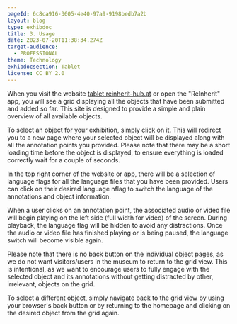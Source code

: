```yaml
---
pageId: 6c8ca916-3605-4e40-97a9-9198bedb7a2b
layout: blog
type: exhibdoc
title: 3. Usage
date: 2023-07-20T11:38:34.274Z
target-audience:
  - PROFESSIONAL
theme: Technology
exhibdocsection: Tablet
license: CC BY 2.0
---
```

When you visit the website [tablet.reinherit-hub.at](tablet.reinherit-hub.at) or open the "ReInherit" app, you will see a grid displaying all the objects that have been submitted and added so far. This site is designed to provide a simple and plain overview of all available objects.

To select an object for your exhibition, simply click on it. This will redirect you to a new page where your selected object will be displayed along with all the annotation points you provided. Please note that there may be a short loading time before the object is displayed, to ensure everything is loaded correctly wait for a couple of seconds.

In the top right corner of the website or app, there will be a selection of language flags for all the language files that you have been provided. Users can click on their desired language nflag to switch the language of the annotations and object information.

When a user clicks on an annotation point, the associated audio or video file will begin playing on the left side (full width for video) of the screen. During playback, the language flag will be hidden to avoid any distractions. Once the audio or video file has finished playing or is being paused, the language switch will become visible again.

Please note that there is no back button on the individual object pages, as we do not want visitors/users in the museum to return to the grid view. This is intentional, as we want to encourage users to fully engage with the selected object and its annotations without getting distracted by other, irrelevant, objects on the grid.

To select a different object, simply navigate back to the grid view by using your browser's back button or by returning to the homepage and clicking on the desired object from the grid again.